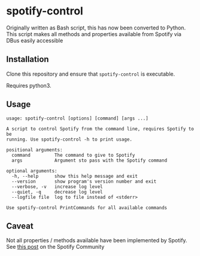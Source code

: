 # spotify-control

Originally written as Bash script, this has now been converted to Python. This
script makes all methods and properties available from Spotify via DBus easily
accessible

## Installation

Clone this repository and ensure that `spotify-control` is executable.

Requires python3.

## Usage

```
usage: spotify-control [options] [command] [args ...]

A script to control Spotify from the command line, requires Spotify to be
running. Use spotify-control -h to print usage.

positional arguments:
  command         The command to give to Spotify
  args            Argument sto pass with the Spotify command

optional arguments:
  -h, --help      show this help message and exit
  --version       show program's version number and exit
  --verbose, -v   increase log level
  --quiet, -q     decrease log level
  --logfile file  log to file instead of <stderr>

Use spotify-control PrintCommands for all available commands

```

## Caveat

Not all properties / methods available have been implemented by Spotify. See
[this post](https://community.spotify.com/t5/Desktop-Linux-Windows-Web-Player/Cannot-control-volume-using-MPRIS-D-bus/m-p/1465152/highlight/true#M167907)
on the Spotify Community
